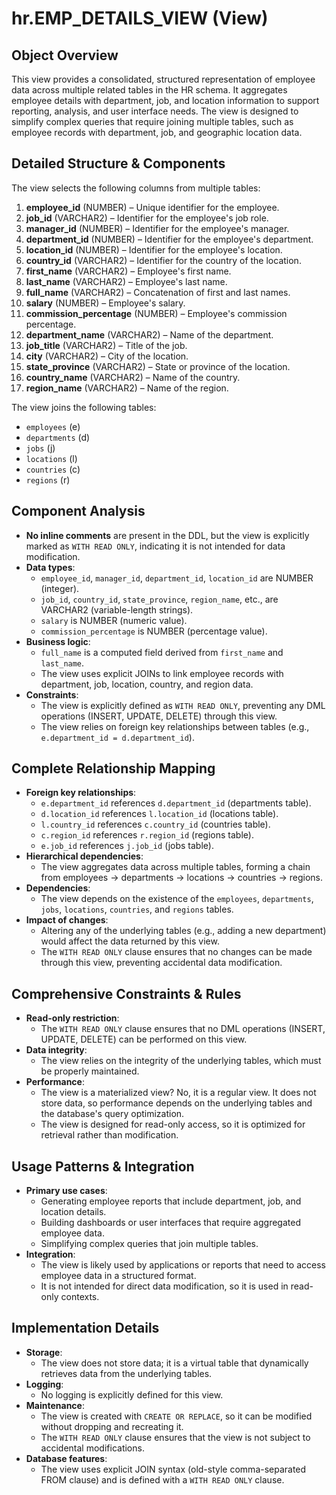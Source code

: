 # hr.EMP_DETAILS_VIEW (View)

## Object Overview
This view provides a consolidated, structured representation of employee data across multiple related tables in the HR schema. It aggregates employee details with department, job, and location information to support reporting, analysis, and user interface needs. The view is designed to simplify complex queries that require joining multiple tables, such as employee records with department, job, and geographic location data.

## Detailed Structure & Components
The view selects the following columns from multiple tables:

1. **employee_id** (NUMBER) – Unique identifier for the employee.
2. **job_id** (VARCHAR2) – Identifier for the employee's job role.
3. **manager_id** (NUMBER) – Identifier for the employee's manager.
4. **department_id** (NUMBER) – Identifier for the employee's department.
5. **location_id** (NUMBER) – Identifier for the employee's location.
6. **country_id** (VARCHAR2) – Identifier for the country of the location.
7. **first_name** (VARCHAR2) – Employee's first name.
8. **last_name** (VARCHAR2) – Employee's last name.
9. **full_name** (VARCHAR2) – Concatenation of first and last names.
10. **salary** (NUMBER) – Employee's salary.
11. **commission_percentage** (NUMBER) – Employee's commission percentage.
12. **department_name** (VARCHAR2) – Name of the department.
13. **job_title** (VARCHAR2) – Title of the job.
14. **city** (VARCHAR2) – City of the location.
15. **state_province** (VARCHAR2) – State or province of the location.
16. **country_name** (VARCHAR2) – Name of the country.
17. **region_name** (VARCHAR2) – Name of the region.

The view joins the following tables:
- `employees` (e)
- `departments` (d)
- `jobs` (j)
- `locations` (l)
- `countries` (c)
- `regions` (r)

## Component Analysis
- **No inline comments** are present in the DDL, but the view is explicitly marked as `WITH READ ONLY`, indicating it is not intended for data modification.
- **Data types**:
  - `employee_id`, `manager_id`, `department_id`, `location_id` are NUMBER (integer).
  - `job_id`, `country_id`, `state_province`, `region_name`, etc., are VARCHAR2 (variable-length strings).
  - `salary` is NUMBER (numeric value).
  - `commission_percentage` is NUMBER (percentage value).
- **Business logic**:
  - `full_name` is a computed field derived from `first_name` and `last_name`.
  - The view uses explicit JOINs to link employee records with department, job, location, country, and region data.
- **Constraints**:
  - The view is explicitly defined as `WITH READ ONLY`, preventing any DML operations (INSERT, UPDATE, DELETE) through this view.
  - The view relies on foreign key relationships between tables (e.g., `e.department_id = d.department_id`).

## Complete Relationship Mapping
- **Foreign key relationships**:
  - `e.department_id` references `d.department_id` (departments table).
  - `d.location_id` references `l.location_id` (locations table).
  - `l.country_id` references `c.country_id` (countries table).
  - `c.region_id` references `r.region_id` (regions table).
  - `e.job_id` references `j.job_id` (jobs table).
- **Hierarchical dependencies**:
  - The view aggregates data across multiple tables, forming a chain from employees → departments → locations → countries → regions.
- **Dependencies**:
  - The view depends on the existence of the `employees`, `departments`, `jobs`, `locations`, `countries`, and `regions` tables.
- **Impact of changes**:
  - Altering any of the underlying tables (e.g., adding a new department) would affect the data returned by this view.
  - The `WITH READ ONLY` clause ensures that no changes can be made through this view, preventing accidental data modification.

## Comprehensive Constraints & Rules
- **Read-only restriction**:
  - The `WITH READ ONLY` clause ensures that no DML operations (INSERT, UPDATE, DELETE) can be performed on this view.
- **Data integrity**:
  - The view relies on the integrity of the underlying tables, which must be properly maintained.
- **Performance**:
  - The view is a materialized view? No, it is a regular view. It does not store data, so performance depends on the underlying tables and the database's query optimization.
  - The view is designed for read-only access, so it is optimized for retrieval rather than modification.

## Usage Patterns & Integration
- **Primary use cases**:
  - Generating employee reports that include department, job, and location details.
  - Building dashboards or user interfaces that require aggregated employee data.
  - Simplifying complex queries that join multiple tables.
- **Integration**:
  - The view is likely used by applications or reports that need to access employee data in a structured format.
  - It is not intended for direct data modification, so it is used in read-only contexts.

## Implementation Details
- **Storage**:
  - The view does not store data; it is a virtual table that dynamically retrieves data from the underlying tables.
- **Logging**:
  - No logging is explicitly defined for this view.
- **Maintenance**:
  - The view is created with `CREATE OR REPLACE`, so it can be modified without dropping and recreating it.
  - The `WITH READ ONLY` clause ensures that the view is not subject to accidental modifications.
- **Database features**:
  - The view uses explicit JOIN syntax (old-style comma-separated FROM clause) and is defined with a `WITH READ ONLY` clause.